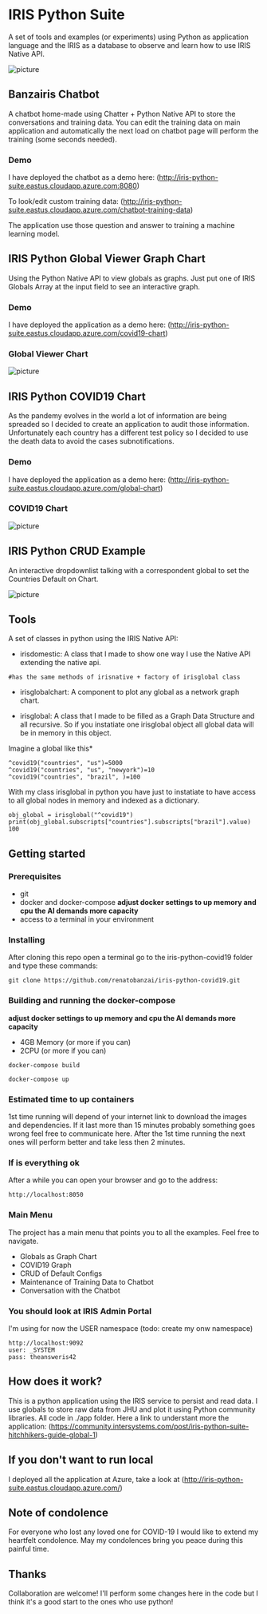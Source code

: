 # IRIS Python Suite
A set of tools and examples (or experiments) using Python as application language and the IRIS as a database 
to observe and learn how to use IRIS Native API. 

![picture](https://raw.githubusercontent.com/renatobanzai/iris-python-covid19/master/img/chatbot.gif)

## Banzairis Chatbot
A chatbot home-made using Chatter + Python Native API to store the conversations and training data. You can edit the 
training data on main application and automatically the next load on chatbot page will perform the training 
(some seconds needed).

### Demo
I have deployed the chatbot as a demo here:
(http://iris-python-suite.eastus.cloudapp.azure.com:8080)

To look/edit custom training data:
(http://iris-python-suite.eastus.cloudapp.azure.com/chatbot-training-data)

The application use those question and answer to training a machine learning model.

## IRIS Python Global Viewer Graph Chart
Using the Python Native API to view globals as graphs. Just put one of IRIS Globals Array at the input field to see an
interactive graph.

### Demo
I have deployed the application as a demo here:
(http://iris-python-suite.eastus.cloudapp.azure.com/covid19-chart)

### Global Viewer Chart

![picture](https://raw.githubusercontent.com/renatobanzai/iris-python-covid19/master/img/global_chart.gif)

## IRIS Python COVID19 Chart
As the pandemy evolves in the world a lot of information are being spreaded so I decided to create an application to audit those information.
Unfortunately each country has a different test policy so I decided to use the death data to avoid the cases subnotifications.

### Demo
I have deployed the application as a demo here:
(http://iris-python-suite.eastus.cloudapp.azure.com/global-chart)

### COVID19 Chart
![picture](https://raw.githubusercontent.com/renatobanzai/iris-python-covid19/master/img/covid_chart_navigate.gif)

## IRIS Python CRUD Example
An interactive dropdownlist talking with a correspondent global to set the Countries Default on Chart. 


![picture](https://raw.githubusercontent.com/renatobanzai/iris-python-covid19/master/img/python_crud_screenshot.png)

## Tools

A set of classes in python using the IRIS Native API: 

- irisdomestic: A class that I made to show one way I use the Native API extending the native api.  

```
#has the same methods of irisnative + factory of irisglobal class
```

- irisglobalchart: A component to plot any global as a network graph chart.

- irisglobal: A class that I made to be filled as a Graph Data Structure and all recursive. So if you instatiate one irisglobal
object all global data will be in memory in this object.

Imagine a global like this*

```
^covid19("countries", "us")=5000
^covid19("countries", "us", "newyork")=10
^covid19("countries", "brazil", )=100
```

With my class irisglobal in python you have just to instatiate 
to have access to all global nodes in memory and indexed as a dictionary. 

```
obj_global = irisglobal("^covid19")
print(obj_global.subscripts["countries"].subscripts["brazil"].value)
100
```

## Getting started

### Prerequisites
* git
* docker and docker-compose **adjust docker settings to up memory and cpu the AI demands more capacity**
* access to a terminal in your environment

### Installing
After cloning this repo open a terminal go to the iris-python-covid19 folder and type these commands:

```
git clone https://github.com/renatobanzai/iris-python-covid19.git
```

### Building and running the docker-compose
**adjust docker settings to up memory and cpu the AI demands more capacity**
- 4GB Memory (or more if you can)
- 2CPU (or more if you can)
```
docker-compose build

docker-compose up
```

### Estimated time to up containers
1st time running will depend of your internet link to download the images and dependencies. 
If it last more than 15 minutes probably something goes wrong feel free to communicate here.
After the 1st time running the next ones will perform better and take less then 2 minutes.


### If is everything ok
After a while you can open your browser and go to the address:
 
```
http://localhost:8050
```

### Main Menu
The project has a main menu that points you to all the examples. Feel free to navigate.  

- Globals as Graph Chart
- COVID19 Graph
- CRUD of Default Configs
- Maintenance of Training Data to Chatbot
- Conversation with the Chatbot

### You should look at IRIS Admin Portal

I'm using for now the USER namespace (todo: create my onw namespace)

```
http://localhost:9092
user: _SYSTEM
pass: theansweris42
```
 

## How does it work?
This is a python application using the IRIS service to persist and read data. I use globals to store raw data from JHU and plot it using Python community libraries. All code in ./app folder.
Here a link to understant more the application: (https://community.intersystems.com/post/iris-python-suite-hitchhikers-guide-global-1)

## If you don't want to run local
I deployed all the application at Azure, take a look at (http://iris-python-suite.eastus.cloudapp.azure.com/) 

## Note of condolence
For everyone who lost any loved one for COVID-19 I would like to extend my heartfelt condolence. May my condolences bring you peace during this painful time.

## Thanks
Collaboration are welcome! I'll perform some changes here in the code but I think it's a good start to the ones who use python!
